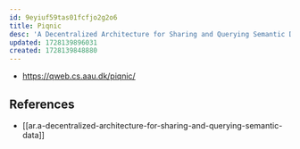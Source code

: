 ```yaml
---
id: 9eyiuf59tas01fcfjo2g2o6
title: Piqnic
desc: 'A Decentralized Architecture for Sharing and Querying Semantic Data'
updated: 1728139896031
created: 1728139848880
---
```


- https://qweb.cs.aau.dk/piqnic/

## References

- [[ar.a-decentralized-architecture-for-sharing-and-querying-semantic-data]]